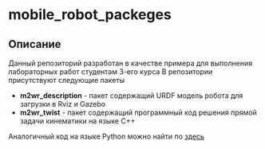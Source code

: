 # mobile_robot_packeges
## Описание

Данный репозиторий разработан в качестве примера для выполнения лабораторных работ студентам 3-его курса
В репозитории присутствуют следующие пакеты
- **m2wr_description** - пакет содержащий URDF модель робота для загрузки в Rviz и Gazebo
- **m2wr_twist** - пакет содержащий программный код решения прямой задачи кинематики на языке C++

Аналогичный код на языке Python можно найти по [здесь](https://github.com/ros-teleop/teleop_twist_keyboard)
